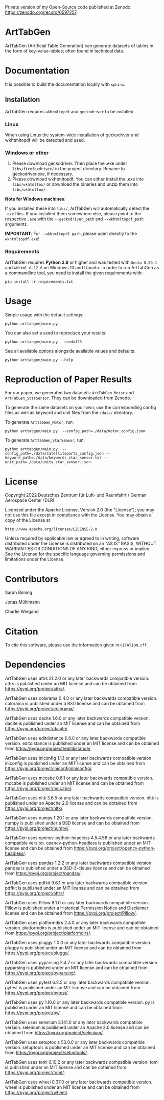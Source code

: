 Private version of my Open-Source code published at Zenodo: https://zenodo.org/record/6597257.

# ArtTabGen

ArtTabGen (Artificial Table Generation) can generate datasets of tables in the form of key-value-tables;
often found in technical data. 

# Documentation

It is possible to build the documentation locally with `sphinx`.

## Installation
ArtTabGen requires `wkhtmltopdf` and `geckodriver` to be installed.

### Linux
When using Linux the system-wide installation of geckodriver and wkhtmltopdf will be detected and used.

### Windows or other
1. Please download geckodriver. Then place the .exe under `libs/firefoxdriver/` in the project directory. Rename to 
   geckodriver.exe, if necessary.
2. Please download wkhtmltopdf. You can either install the .exe into `libs/wkhtmltox/` or download the binaries and 
   unzip them into `libs/wkhtmltox/`.

**Note for Windows machines:**

If you installed these into `libs/`, ArtTabGen will automatically detect the `.exe` files. If you
installed them somewhere else, please point to the respective `.exe` with the `--geckodriver_path` 
and `--wkhtmltopdf_path` arguments. 

**IMPORTANT**: For `--wkhtmltopdf_path`, please point directly to the `wkhtmltopdf.exe`!

### Requirements
ArtTabGen requires **Python 3.9** or higher and was tested with `Gecko 0.29.1` and `wkhtml 0.12.6` on Windows 10 and 
Ubuntu.
In order to run ArtTabGen as a commandline tool, you need to install the given requirements with:
````commandline
pip install -r requirements.txt
````

# Usage

Simple usage with the default settings:
````commandline
python arttabgen/main.py 
````
You can also set a seed to reproduce your results:

````commandline
python arttabgen/main.py --seed=123 
````
See all available options alongside available values and defaults:
`````commandline
python arttabgen/main.py --help
`````
# Reproduction of Paper Results
For our paper, we generated two datasets: `ArtTabGen_Motor` and `ArtTabGen_StarSensor`.
They can be downloaded from Zenodo.

To generate the same datasets on your own, use the corresponding config files as well as keyword and unit files from
the `/data/` directory. 

To generate `ArtTabGen_Motor`, run: 
`````commandline
python arttabgen/main.py  --config_path=./data/motor_config.json
`````

To generate `ArtTabGen_StarSensor`, run: 
`````commandline
python arttabgen/main.py  --config_path=./data/satelliteparts_config.json --keyword_path=./data/keywords_star_sensor.txt --unit_path=./data/units_star_sensor.json
`````


# License
Copyright 2022 Deutsches Zentrum für Luft- und Raumfahrt / German Aerospace Center (DLR).

Licensed under the Apache License, Version 2.0 (the "License");
you may not use this file except in compliance with the License.
You may obtain a copy of the License at

    http://www.apache.org/licenses/LICENSE-2.0

Unless required by applicable law or agreed to in writing, software
distributed under the License is distributed on an "AS IS" BASIS,
WITHOUT WARRANTIES OR CONDITIONS OF ANY KIND, either express or implied.
See the License for the specific language governing permissions and
limitations under the License.

# Contributors
Sarah Böning

Jonas Mühlmann

Charlie Wiegand

# Citation
To cite this software, please use the information given in `CITATION.cff`.

# Dependencies
ArtTabGen uses attrs 21.2.0 or any later backwards compatible version.
attrs is published under an MIT license and can be obtained from https://pypi.org/project/attrs/.

ArtTabGen uses colorama 0.4.0 or any later backwards compatible version.
colorama is published under a BSD license and can be obtained from https://pypi.org/project/colorama/.

ArtTabGen uses dacite 1.6.0 or any later backwards compatible version.
dacite is published under an MIT license and can be obtained from https://pypi.org/project/dacite/.

ArtTabGen uses editdistance 0.6.0 or any later backwards compatible version.
editdistance is published under an MIT license and can be obtained from https://pypi.org/project/editdistance/.

ArtTabGen uses iniconfig 1.1.1 or any later backwards compatible version.
iniconfig is published under an MIT license and can be obtained from https://pypi.org/project/iniconfig/iniconfig/.

ArtTabGen uses mccabe 0.6.1 or any later backwards compatible version.
mccabe is published under an MIT license and can be obtained from https://pypi.org/project/mccabe/.

ArtTabGen uses nltk 3.6.5 or any later backwards compatible version.
nltk is published under an Apache 2.0 license and can be obtained from https://pypi.org/project/nltk/.

ArtTabGen uses numpy 1.20.1 or any later backwards compatible version.
numpy is published under a BSD license and can be obtained from https://pypi.org/project/numpy/.

ArtTabGen uses opencv-python-headless 4.5.4.58 or any later backwards compatible version.
opencv-python-headless is published under an MIT license and can be obtained from https://pypi.org/project/opencv-python-headless/.

ArtTabGen uses pandas 1.2.2 or any later backwards compatible version.
pandas is published under a BSD-3-clause license and can be obtained from https://pypi.org/project/pandas/.

ArtTabGen uses pdfkit 0.6.1 or any later backwards compatible version.
pdfkit is published under an MIT license and can be obtained from https://pypi.org/project/attrs/

ArtTabGen uses Pillow 8.1.0 or any later backwards compatible version.
Pillow is published under a Historical Permission Notice and Disclaimer license and can be obtained from https://pypi.org/project/Pillow/.

ArtTabGen uses platformdirs 2.4.0 or any later backwards compatible version.
platformdirs is published under an MIT license and can be obtained from https://pypi.org/project/platformdirs/.

ArtTabGen uses pluggy 1.0.0 or any later backwards compatible version.
pluggy is published under an MIT license and can be obtained from https://pypi.org/project/pluggy/.

ArtTabGen uses pyparsing 2.4.7 or any later backwards compatible version.
pyparsing is published under an MIT license and can be obtained from https://pypi.org/project/pyparsing/.

ArtTabGen uses pytest 6.2.5 or any later backwards compatible version.
pytest is published under an MIT license and can be obtained from https://pypi.org/project/pytest/.

ArtTabGen uses py 1.10.0 or any later backwards compatible version.
py is published under an MIT license and can be obtained from https://pypi.org/project/py/.

ArtTabGen uses selenium 3.141.0 or any later backwards compatible version.
selenium is published under an Apache 2.0 license and can be obtained from https://pypi.org/project/selenium/.

ArtTabGen uses setuptools 53.0.0 or any later backwards compatible version.
setuptools is published under an MIT license and can be obtained from https://pypi.org/project/setuptools/.

ArtTabGen uses toml 0.10.2 or any later backwards compatible version.
toml is published under an MIT license and can be obtained from https://pypi.org/project/toml/.

ArtTabGen uses wheel 0.37.0 or any later backwards compatible version.
wheel is published under an MIT license and can be obtained from https://pypi.org/project/wheel/.
